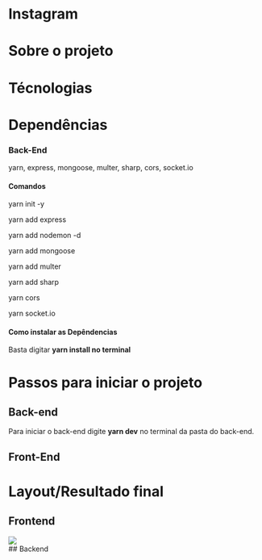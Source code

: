 # Instagram

# Sobre o projeto

# Técnologias

# Dependências

### Back-End
yarn, express, mongoose, multer, sharp, cors, socket.io

#### Comandos 
yarn  init -y

yarn add express

yarn add nodemon -d

yarn add mongoose

yarn add multer

yarn add sharp

yarn cors

yarn socket.io

#### Como instalar as Depêndencias 
Basta digitar **yarn install no terminal**


# Passos para iniciar o projeto
## Back-end
Para iniciar o back-end digite  **yarn dev**  no terminal da pasta do back-end.

## Front-End


# Layout/Resultado final
## Frontend
<div class="gif"> <img src="OmniStack 7 - Instagram.gif"></div>
## Backend
